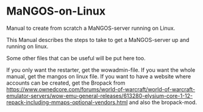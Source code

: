 # MaNGOS-on-Linux
Manual to create from scratch a MaNGOS-server running on Linux.

This Manual describes the steps to take to get a MaNGOS-server up and running on linux.

Some other files that can be useful will be put here too.

If you only want the restarter, get the wowadmin-file.
If you want the whole manual, get the mangos on linux file.
If you want to have a website where accounts can be created, 
get the Bropack from https://www.ownedcore.com/forums/world-of-warcraft/world-of-warcraft-emulator-servers/wow-emu-general-releases/613280-elysium-core-1-12-repack-including-mmaps-optional-vendors.html
and also the bropack-mod.
